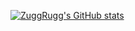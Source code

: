 [![ZuggRugg's GitHub stats](https://github-readme-stats.vercel.app/api?username=ZuggRugg&theme=dark)](https://github.com/ZuggRugg)
